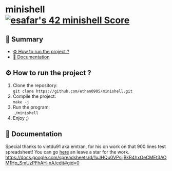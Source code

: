# minishell [![esafar's 42 minishell Score](https://badge42.vercel.app/api/v2/cl6l739qg00490gialxmtgsrk/project/2490871)](https://github.com/JaeSeoKim/badge42)
  
## 📔 Summary

 - [⚙️ How to run the project ?](#%EF%B8%8F-how-to-run-the-project-)
 - [📄 Documentation](#-documentation)
 
## ⚙️ How to run the project ?

1. Clone the repository:  
`git clone https://github.com/ethan0905/minishell.git`  
2. Compile the project:  
`make -j`  
3. Run the program:  
`./minishell`  
4. Enjoy ;) 

## 📄 Documentation
  
Special thanks to vietdu91 aka emtran, for his on work on that 900 lines test spreadsheet! You can go [here](https://github.com/vietdu91/42_minishell) an leave a star for the work.  
https://docs.google.com/spreadsheets/d/1uJHQu0VPsjjBkR4hxOeCMEt3AOM1Hp_SmUzPFhAH-nA/edit#gid=0  
